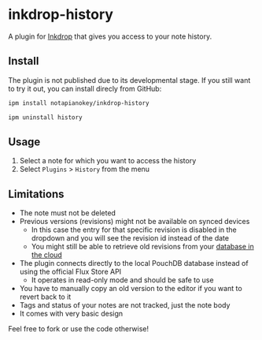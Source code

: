 # inkdrop-history

A plugin for [Inkdrop](https://www.inkdrop.info/) that gives you access to your note history.

## Install

The plugin is not published due to its developmental stage. If you still want to try it out, you can install direcly from GitHub:

```sh
ipm install notapianokey/inkdrop-history

ipm uninstall history
```

## Usage

1. Select a note for which you want to access the history
2. Select `Plugins` > `History` from the menu

## Limitations

* The note must not be deleted
* Previous versions (revisions) might not be available on synced devices
  * In this case the entry for that specific revision is disabled in the dropdown and you will see the revision id instead of the date
  * You might still be able to retrieve old revisions from your [database in the cloud](https://doc.inkdrop.info/manual/accessing-data-in-the-cloud#accessing-your-database)
* The plugin connects directly to the local PouchDB database instead of using the official Flux Store API
  * It operates in read-only mode and should be safe to use
* You have to manually copy an old version to the editor if you want to revert back to it
* Tags and status of your notes are not tracked, just the note body
* It comes with very basic design

Feel free to fork or use the code otherwise!

